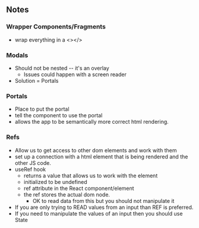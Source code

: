 ## Notes 

### Wrapper Components/Fragments 
- wrap everything in a <></>

### Modals
- Should not be nested -- it's an overlay 
  - Issues could happen with a screen reader
- Solution = Portals 

### Portals
- Place to put the portal
- tell the component to use the portal 
- allows the app to be semantically more correct html rendering. 

### Refs 
- Allow us to get access to other dom elements and work with them 
- set up a connection with a html element that is being rendered and the other JS code. 
- useRef hook 
  - returns a value that allows us to work with the element 
  - initialized to be undefined
  - ref attribute in the React component/element 
  - the ref stores the actual dom node. 
    - OK to read data from this but you should not manipulate it 
- If you are only trying to READ values from an input than REF is preferred. 
- If you need to manipulate the values of an input then you should use State 
